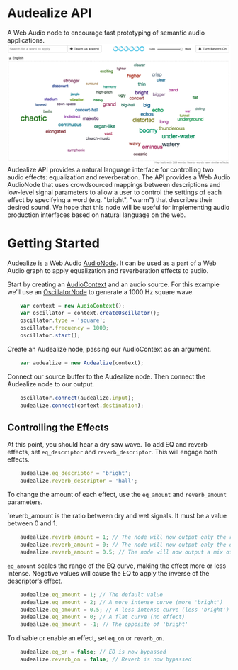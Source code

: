 # Audealize API
A Web Audio node to encourage fast prototyping of semantic audio applications. 
![Audealize](https://github.com/interactiveaudiolab/audealize_api/blob/master/docs/img/propreverbcontroller.png?raw=true)
Audealize API provides a natural language interface for controlling two audio effects: equalization and reverberation. The API provides a Web Audio AudioNode that uses crowdsourced mappings between descriptions and low-level signal parameters to allow a user to control the settings of each effect by specifying a word (e.g. "bright", "warm") that describes their desired sound. We hope that this node will be useful for implementing audio production interfaces based on natural language on the web.

# Getting Started

Audealize is a Web Audio [AudioNode](https://developer.mozilla.org/en-US/docs/Web/API/AudioNode). It can be used as a part of a Web Audio graph to apply equalization and reverberation effects to audio. 

Start by creating an [AudioContext](https://developer.mozilla.org/en-US/docs/Web/API/AudioContext) and an audio source. For this example we’ll use an [OscillatorNode](https://developer.mozilla.org/en-US/docs/Web/API/OscillatorNode) to generate a 1000 Hz square wave.
```javascript
	var context = new AudioContext();
	var oscillator = context.createOscillator();
	oscillator.type = 'square';
	oscillator.frequency = 1000;
	oscillator.start();
```
Create an Audealize node, passing our AudioContext as an argument.
```javascript
	var audealize = new Audealize(context);
```

Connect our source buffer to the Audealize node. Then connect the Audealize node to our output. 
```javascript
	oscillator.connect(audealize.input);
	audealize.connect(context.destination);
```
## Controlling the Effects

At this point, you should hear a dry saw wave. To add EQ and reverb effects, set  `eq_descriptor` and `reverb_descriptor`. This will engage both effects.
```javascript
	audealize.eq_descriptor = 'bright';
	audealize.reverb_descriptor = 'hall';
```
To change the amount of each effect, use the `eq_amount` and `reverb_amount` parameters. 

`reverb_amount is the ratio between dry and wet signals. It must be a value between 0 and 1.
```javascript
	audealize.reverb_amount = 1; // The node will now output only the reverb signal
	audealize.reverb_amount = 0; // The node will now output only the dry signal.
	audealize.reverb_amount = 0.5; // The node will now output a mix of reverb and dry signals
```
`eq_amount` scales the range of the EQ curve, making the effect more or less intense. Negative values will cause the EQ to apply the inverse of the descriptor’s effect.
```javascript
	audealize.eq_amount = 1; // The default value
	audealize.eq_amount = 2; // A more intense curve (more 'bright')
	audealize.eq_amount = 0.5; // A less intense curve (less 'bright')
	audealize.eq_amount = 0; // A flat curve (no effect)
	audealize.eq_amount = -1; // The opposite of 'bright'
```
To disable or enable an effect, set `eq_on` or `reverb_on`.
```javascript
	audealize.eq_on = false; // EQ is now bypassed
	audealize.reverb_on = false; // Reverb is now bypassed
```
